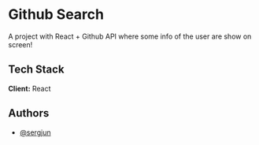 
# Github Search

A project with React + Github API where some info of the user are show on screen!

## Tech Stack

**Client:** React


  
## Authors

- [@sergjun](https://www.github.com/sergjun)

  